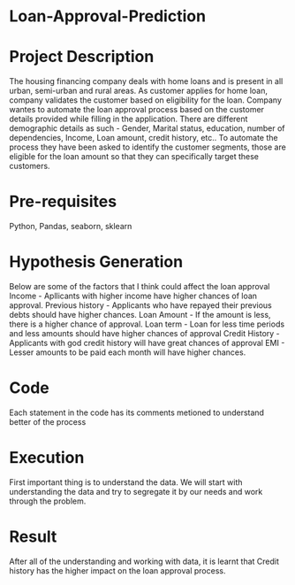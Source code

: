 # Loan-Approval-Prediction

# Project Description
The housing financing company deals with home loans and is present in all urban, semi-urban and rural areas. As customer applies for home loan, company validates the customer based on eligibility for the loan. Company wantes to automate the loan approval process based on the customer details provided while filling in the application. 
There are different demographic details as such - Gender, Marital status, education, number of dependencies, Income, Loan amount, credit history, etc.. To automate the process they have been asked to identify the customer segments, those are eligible for the loan amount so that they can specifically target these customers.

# Pre-requisites
Python, Pandas, seaborn, sklearn

# Hypothesis Generation
Below are some of the factors that I think could affect the loan approval 
Income - Apllicants with higher income have higher chances of loan approval. 
Previous history - Applicants who have repayed their previous debts should have higher chances. 
Loan Amount - If the amount is less, there is a higher chance of approval. 
Loan term - Loan for less time periods and less amounts should have higher chances of approval 
Credit History - Applicants with god credit history will have great chances of approval 
EMI - Lesser amounts to be paid each month will have higher chances.

# Code
Each statement in the code has its comments metioned to understand better of the process

# Execution
First important thing is to understand the data. We will start with understanding the data and try to segregate it by our needs and work through the problem.

# Result
After all of the understanding and working with data, it is learnt that Credit history has the higher impact on the loan approval process.
